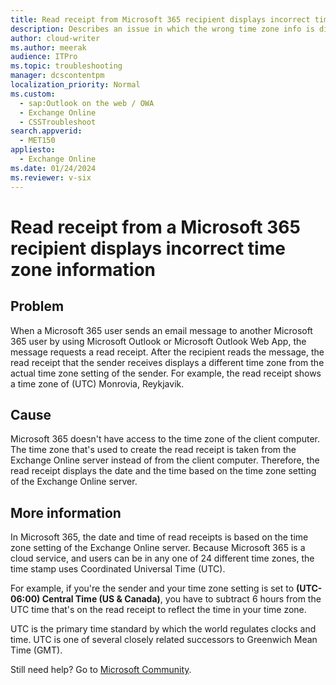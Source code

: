 ```yaml
---
title: Read receipt from Microsoft 365 recipient displays incorrect time zone
description: Describes an issue in which the wrong time zone info is displayed on the read receipt from a Microsoft 365 recipient.
author: cloud-writer
ms.author: meerak
audience: ITPro
ms.topic: troubleshooting
manager: dcscontentpm
localization_priority: Normal
ms.custom: 
  - sap:Outlook on the web / OWA
  - Exchange Online
  - CSSTroubleshoot
search.appverid: 
  - MET150
appliesto: 
  - Exchange Online
ms.date: 01/24/2024
ms.reviewer: v-six
---
```

# Read receipt from a Microsoft 365 recipient displays incorrect time zone information

## Problem

When a Microsoft 365 user sends an email message to another Microsoft 365 user by using Microsoft Outlook or Microsoft Outlook Web App, the message requests a read receipt. After the recipient reads the message, the read receipt that the sender receives displays a different time zone from the actual time zone setting of the sender. For example, the read receipt shows a time zone of (UTC) Monrovia, Reykjavik.

## Cause

Microsoft 365 doesn't have access to the time zone of the client computer. The time zone that's used to create the read receipt is taken from the Exchange Online server instead of from the client computer. Therefore, the read receipt displays the date and the time based on the time zone setting of the Exchange Online server.

## More information

In Microsoft 365, the date and time of read receipts is based on the time zone setting of the Exchange Online server. Because Microsoft 365 is a cloud service, and users can be in any one of 24 different time zones, the time stamp uses Coordinated Universal Time (UTC).

For example, if you're the sender and your time zone setting is set to **(UTC-06:00) Central Time (US & Canada)**, you have to subtract 6 hours from the UTC time that's on the read receipt to reflect the time in your time zone.

UTC is the primary time standard by which the world regulates clocks and time. UTC is one of several closely related successors to Greenwich Mean Time (GMT).  

Still need help? Go to [Microsoft Community](https://answers.microsoft.com/).
